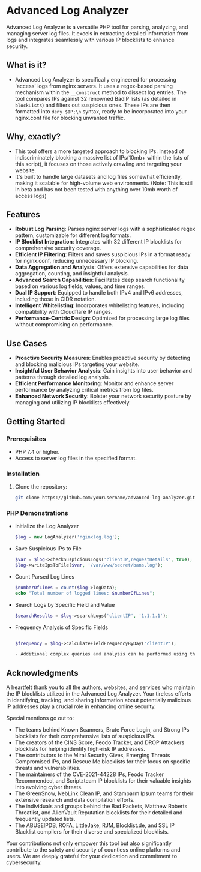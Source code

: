 # Advanced Log Analyzer

Advanced Log Analyzer is a versatile PHP tool for parsing, analyzing, and managing server log files. It excels in extracting detailed information from logs and integrates seamlessly with various IP blocklists to enhance security.

## What is it?
- Advanced Log Analyzer is specifically engineered for processing 'access' logs from nginx servers. It uses a regex-based parsing mechanism within the `__construct` method to dissect log entries. The tool compares IPs against 32 renowned BadIP lists (as detailed in `blockLists`) and filters out suspicious ones. These IPs are then formatted into `deny $IP;\n` syntax, ready to be incorporated into your nginx.conf file for blocking unwanted traffic.
## Why, exactly?
- This tool offers a more targeted approach to blocking IPs. Instead of indiscriminately blocking a massive list of IPs(10mb+ within the lists of this script), it focuses on those actively crawling and targeting your website.
- It's built to handle large datasets and log files somewhat efficiently, making it scalable for high-volume web environments. (Note: This is still in beta and has not been tested with anything over 10mb worth of access logs)

   
## Features

- **Robust Log Parsing**: Parses nginx server logs with a sophisticated regex pattern, customizable for different log formats.
- **IP Blocklist Integration**: Integrates with 32 different IP blocklists for comprehensive security coverage.
- **Efficient IP Filtering**: Filters and saves suspicious IPs in a format ready for nginx.conf, reducing unnecessary IP blocking.
- **Data Aggregation and Analysis**: Offers extensive capabilities for data aggregation, counting, and insightful analysis.
- **Advanced Search Capabilities**: Facilitates deep search functionality based on various log fields, values, and time ranges.
- **Dual IP Support**: Equipped to handle both IPv4 and IPv6 addresses, including those in CIDR notation.
- **Intelligent Whitelisting**: Incorporates whitelisting features, including compatibility with Cloudflare IP ranges.
- **Performance-Centric Design**: Optimized for processing large log files without compromising on performance.


## Use Cases

- **Proactive Security Measures**: Enables proactive security by detecting and blocking malicious IPs targeting your website.
- **Insightful User Behavior Analysis**: Gain insights into user behavior and patterns through detailed log analysis.
- **Efficient Performance Monitoring**: Monitor and enhance server performance by analyzing critical metrics from log files.
- **Enhanced Network Security**: Bolster your network security posture by managing and utilizing IP blocklists effectively.


## Getting Started

### Prerequisites

- PHP 7.4 or higher.
- Access to server log files in the specified format.

### Installation

1. Clone the repository:
   ```bash
   git clone https://github.com/yourusername/advanced-log-analyzer.git

### PHP Demonstrations
- Initialize the Log Analyzer
   ```php
   $log = new LogAnalyzer('nginxlog.log');
- Save Suspicious IPs to File
  ```php
  $var = $log->checkSuspiciousLogs('clientIP,requestDetails', true);
  $log->writeIpsToFile($var, '/var/www/secret/bans.log');

- Count Parsed Log Lines
  ```php
  $numberOfLines = count($log->logData);
  echo "Total number of logged lines: $numberOfLines";
  
- Search Logs by Specific Field and Value
  
  ```php
  $searchResults = $log->searchLogs('clientIP', '1.1.1.1');
  
- Frequency Analysis of Specific Fields
  
  ```php
  
  $frequency = $log->calculateFieldFrequencyByDay('clientIP');
  
  - Additional complex queries and analysis can be performed using the tool's versatile methods.


## Acknowledgments

A heartfelt thank you to all the authors, websites, and services who maintain the IP blocklists utilized in the Advanced Log Analyzer. Your tireless efforts in identifying, tracking, and sharing information about potentially malicious IP addresses play a crucial role in enhancing online security.

Special mentions go out to:
- The teams behind Known Scanners, Brute Force Login, and Strong IPs blocklists for their comprehensive lists of suspicious IPs.
- The creators of the CINS Score, Feodo Tracker, and DROP Attackers blocklists for helping identify high-risk IP addresses.
- The contributors to the Mirai Security Gives, Emerging Threats Compromised IPs, and Rescue Me blocklists for their focus on specific threats and vulnerabilities.
- The maintainers of the CVE-2021-44228 IPs, Feodo Tracker Recommended, and Scriptzteam IP blocklists for their valuable insights into evolving cyber threats.
- The GreenSnow, NebLink Clean IP, and Stamparm Ipsum teams for their extensive research and data compilation efforts.
- The individuals and groups behind the Bad Packets, Matthew Roberts Threatlist, and AlienVault Reputation blocklists for their detailed and frequently updated lists.
- The ABUSEIPDB, ROFA, LittleJake, RJM, Blocklist.de, and SSL IP Blacklist compilers for their diverse and specialized blocklists.

Your contributions not only empower this tool but also significantly contribute to the safety and security of countless online platforms and users. We are deeply grateful for your dedication and commitment to cybersecurity.

